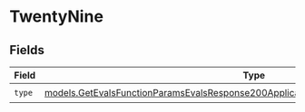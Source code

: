 # TwentyNine


## Fields

| Field                                                                                                                                                                            | Type                                                                                                                                                                             | Required                                                                                                                                                                         | Description                                                                                                                                                                      |
| -------------------------------------------------------------------------------------------------------------------------------------------------------------------------------- | -------------------------------------------------------------------------------------------------------------------------------------------------------------------------------- | -------------------------------------------------------------------------------------------------------------------------------------------------------------------------------- | -------------------------------------------------------------------------------------------------------------------------------------------------------------------------------- |
| `type`                                                                                                                                                                           | [models.GetEvalsFunctionParamsEvalsResponse200ApplicationJSONResponseBodyData529Type](../models/getevalsfunctionparamsevalsresponse200applicationjsonresponsebodydata529type.md) | :heavy_check_mark:                                                                                                                                                               | N/A                                                                                                                                                                              |